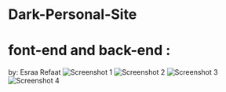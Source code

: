 # Dark-Personal-Site

# font-end and back-end :
by: Esraa Refaat
![Screenshot 1](https://user-images.githubusercontent.com/78964008/235447445-8a60269c-12dd-4659-9d49-ad1537dac09f.png)
![Screenshot 2](https://user-images.githubusercontent.com/78964008/235447458-5ae54aa9-9e6a-4d01-9a1f-208c9af03e26.png)
![Screenshot 3](https://user-images.githubusercontent.com/78964008/235447473-799cd6f2-a202-4225-a68b-19603ea6cfa9.png)
![Screenshot 4](https://user-images.githubusercontent.com/78964008/235447477-3b29ef49-ef5d-4007-b910-369998656fc1.png)
